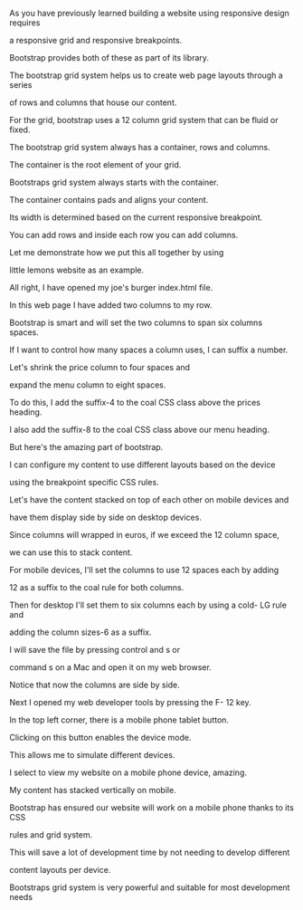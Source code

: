 As you have previously learned building a website using responsive design requires 

a responsive grid and responsive breakpoints. 

Bootstrap provides both of these as part of its library. 

The bootstrap grid system helps us to create web page layouts through a series 

of rows and columns that house our content. 

For the grid, bootstrap uses a 12 column grid system that can be fluid or fixed. 

The bootstrap grid system always has a container, rows and columns. 

The container is the root element of your grid.


Bootstraps grid system always starts with the container. 

The container contains pads and aligns your content. 

Its width is determined based on the current responsive breakpoint. 

You can add rows and inside each row you can add columns. 

Let me demonstrate how we put this all together by using 

little lemons website as an example.


All right, I have opened my joe's burger index.html file. 

In this web page I have added two columns to my row. 

Bootstrap is smart and will set the two columns to span six columns spaces. 

If I want to control how many spaces a column uses, I can suffix a number. 

Let's shrink the price column to four spaces and 

expand the menu column to eight spaces. 

To do this, I add the suffix-4 to the coal CSS class above the prices heading. 

I also add the suffix-8 to the coal CSS class above our menu heading. 

But here's the amazing part of bootstrap. 

I can configure my content to use different layouts based on the device 

using the breakpoint specific CSS rules. 

Let's have the content stacked on top of each other on mobile devices and 

have them display side by side on desktop devices. 

Since columns will wrapped in euros, if we exceed the 12 column space, 

we can use this to stack content. 

For mobile devices, I'll set the columns to use 12 spaces each by adding 

12 as a suffix to the coal rule for both columns. 

Then for desktop I'll set them to six columns each by using a cold- LG rule and 

adding the column sizes-6 as a suffix. 

I will save the file by pressing control and s or 

command s on a Mac and open it on my web browser.


Notice that now the columns are side by side. 

Next I opened my web developer tools by pressing the F- 12 key. 

In the top left corner, there is a mobile phone tablet button. 

Clicking on this button enables the device mode. 

This allows me to simulate different devices. 

I select to view my website on a mobile phone device, amazing. 

My content has stacked vertically on mobile. 

Bootstrap has ensured our website will work on a mobile phone thanks to its CSS 

rules and grid system. 

This will save a lot of development time by not needing to develop different 

content layouts per device. 

Bootstraps grid system is very powerful and suitable for most development needs